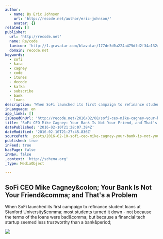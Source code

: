 ```yaml
---
author:
  - name: By Eric Johnson
    url: 'http://recode.net/author/eric-johnson/'
    avatar: {}
related: []
publisher:
  url: 'http://recode.net'
  name: Re/code
  favicon: 'http://1.gravatar.com/blavatar/177de5d0a224a475dfd2f34a1324ee12?s=16'
  domain: recode.net
keywords:
  - sofi
  - kara
  - cagney
  - code
  - itunes
  - decode
  - kafka
  - subscribe
  - bank
  - loans
description: 'When SoFi launched its first campaign to refinance student loans at Stanford University, most students turned it down - not because the terms of the loans were bad, but because a financial tech startup seemed less trustworthy than a bank.'
inLanguage: en
app_links: []
isBasedOnUrl: 'http://recode.net/2016/02/08/sofi-ceo-mike-cagney-your-bank-is-not-your-friend-and-thats-a-problem/'
title: "SoFi CEO Mike Cagney: Your Bank Is Not Your Friend, and That's a Problem"
datePublished: '2016-02-10T21:28:07.384Z'
dateModified: '2016-02-10T21:27:45.836Z'
sourcePath: _posts/2016-02-10-sofi-ceo-mike-cagney-your-bank-is-not-your-friend-and-that.md
published: true
inFeed: true
hasPage: false
inNav: false
_context: 'http://schema.org'
_type: MediaObject

---
```

<article style=""><h1>SoFi CEO Mike Cagney&amp;colon; Your Bank Is Not Your Friend&amp;comma; and That's a Problem</h1><p>When SoFi launched its first campaign to refinance student loans at Stanford University&amp;comma; most students turned it down - not because the terms of the loans were bad&amp;comma; but because a financial tech startup seemed less trustworthy than a bank&amp;period;</p><img src="https://recodetech.files.wordpress.com/2016/02/story-20160122_mike_cagney_recode-decode.jpg?quality=80&amp;strip=info&amp;w=640&amp;strip=info" /></article>